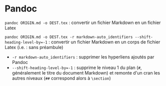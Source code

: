 # Pandoc

`pandoc ORIGIN.md -o DEST.tex` : convertir un fichier Markdown en un
fichier Latex

`pandoc ORIGIN.md -o DEST.tex -r markdown-auto_identifiers
--shift-heading-level-by=-1` : convertir un fichier Markdown en un
corps de fichier Latex (i.e. : sans préambule)
  * `-r markdown-auto_identifiers` : supprimer les hyperliens ajoutés
    par Pandoc
  * `--shift-heading-level-by=-1` : supprime le niveau 1 du plan (`#`,
    généralement le titre du document Markdown) et remonte d'un cran
    les autres niveaux (`##` correspond alors à `\section`)
